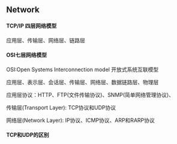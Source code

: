 ## Network


#### TCP/IP 四层网络模型
应用层、传输层、网络层、链路层

#### OSI七层网络模型
OSI:Open Systems Interconnection model 开放式系统互联模型

应用层、表示层、会话层、传输层、网络层、数据链路层、物理层

应用层协议：HTTP、FTP(文件传输协议)、SNMP(简单网络管理协议)、

传输层(Transport Layer): TCP协议和UDP协议

网络层(Network Layer): IP协议、ICMP协议、ARP和RARP协议

#### TCP和UDP的区别
 